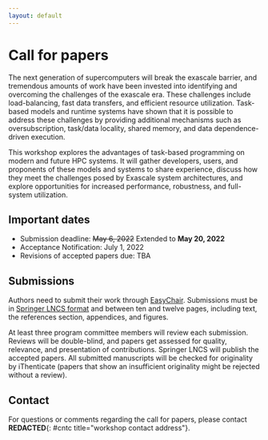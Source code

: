 ```yaml
---
layout: default
---
```

# Call for papers

The next generation of supercomputers will break the exascale barrier, and tremendous amounts of work have been invested into identifying and overcoming the challenges of the exascale era. These challenges include load-balancing, fast data transfers, and efficient resource utilization. Task-based models and runtime systems have shown that it is possible to address these challenges by providing additional mechanisms such as oversubscription, task/data locality, shared memory, and data dependence-driven execution.

This workshop explores the advantages of task-based programming on modern and future HPC systems. It will gather developers, users, and proponents of these models and systems to share experience, discuss how they meet the challenges posed by Exascale system architectures, and explore opportunities for increased performance, robustness, and full-system utilization.



## Important dates

* Submission deadline: ~~May 6, 2022~~ Extended to **May 20, 2022**
* Acceptance Notification: July 1, 2022
* Revisions of accepted papers due: TBA

## Submissions
Authors need to submit their work through [EasyChair](https://easychair.org/my/conference?conf=europar2022). Submissions must be in [Springer LNCS format](https://www.springer.com/gp/computer-science/lncs/conference-proceedings-guidelines) and between ten and twelve pages, including text, the references section, appendices, and figures.

At least three program committee members will review each submission. Reviews will be double-blind, and papers get assessed for quality, relevance, and presentation of contributions. Springer LNCS will publish the accepted papers.
All submitted manuscripts will be checked for originality by iThenticate (papers that show an insufficient originality might be rejected without a review). 


## Contact

For questions or comments regarding the call for papers, please contact **REDACTED**{: #cntc title="workshop contact address"}.

<script>
var d = "abcdefghijklmnopqrstuvwxyzABCDEFGHIJKLMNOPQRSTUVWXYZ0123456789@_-+.";
s = "FU4SEFKNYg9osdgvuCAuLFX"
var r = ""
for (var i = 0; i < s.length; i++) r += d.charAt(((((d.indexOf(s.charAt(i)) - (3 * i + 31)) % d.length) + d.length) % d.length));
document.getElementById("cntc").textContent = r;
</script>
